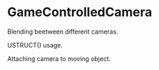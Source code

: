 # GameControlledCamera

Blending beetween different cameras.

USTRUCT() usage.

Attaching camera to moving object.
